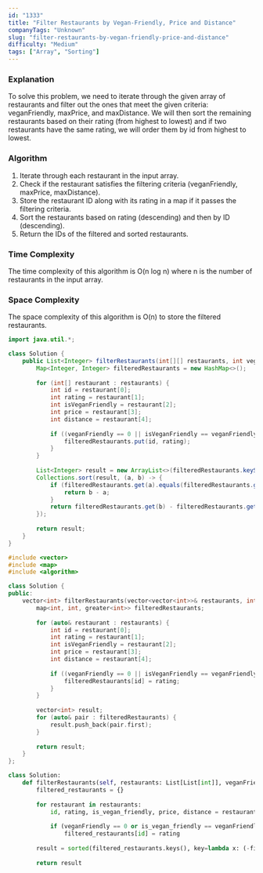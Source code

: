 ```yaml
---
id: "1333"
title: "Filter Restaurants by Vegan-Friendly, Price and Distance"
companyTags: "Unknown"
slug: "filter-restaurants-by-vegan-friendly-price-and-distance"
difficulty: "Medium"
tags: ["Array", "Sorting"]
---
```


### Explanation

To solve this problem, we need to iterate through the given array of restaurants and filter out the ones that meet the given criteria: veganFriendly, maxPrice, and maxDistance. We will then sort the remaining restaurants based on their rating (from highest to lowest) and if two restaurants have the same rating, we will order them by id from highest to lowest.

### Algorithm

1. Iterate through each restaurant in the input array.
2. Check if the restaurant satisfies the filtering criteria (veganFriendly, maxPrice, maxDistance).
3. Store the restaurant ID along with its rating in a map if it passes the filtering criteria.
4. Sort the restaurants based on rating (descending) and then by ID (descending).
5. Return the IDs of the filtered and sorted restaurants.

### Time Complexity

The time complexity of this algorithm is O(n log n) where n is the number of restaurants in the input array.

### Space Complexity

The space complexity of this algorithm is O(n) to store the filtered restaurants.
```java
import java.util.*;

class Solution {
    public List<Integer> filterRestaurants(int[][] restaurants, int veganFriendly, int maxPrice, int maxDistance) {
        Map<Integer, Integer> filteredRestaurants = new HashMap<>();
        
        for (int[] restaurant : restaurants) {
            int id = restaurant[0];
            int rating = restaurant[1];
            int isVeganFriendly = restaurant[2];
            int price = restaurant[3];
            int distance = restaurant[4];
            
            if ((veganFriendly == 0 || isVeganFriendly == veganFriendly) && price <= maxPrice && distance <= maxDistance) {
                filteredRestaurants.put(id, rating);
            }
        }
        
        List<Integer> result = new ArrayList<>(filteredRestaurants.keySet());
        Collections.sort(result, (a, b) -> {
            if (filteredRestaurants.get(a).equals(filteredRestaurants.get(b))) {
                return b - a;
            }
            return filteredRestaurants.get(b) - filteredRestaurants.get(a);
        });
        
        return result;
    }
}
```

```cpp
#include <vector>
#include <map>
#include <algorithm>

class Solution {
public:
    vector<int> filterRestaurants(vector<vector<int>>& restaurants, int veganFriendly, int maxPrice, int maxDistance) {
        map<int, int, greater<int>> filteredRestaurants;
        
        for (auto& restaurant : restaurants) {
            int id = restaurant[0];
            int rating = restaurant[1];
            int isVeganFriendly = restaurant[2];
            int price = restaurant[3];
            int distance = restaurant[4];
            
            if ((veganFriendly == 0 || isVeganFriendly == veganFriendly) && price <= maxPrice && distance <= maxDistance) {
                filteredRestaurants[id] = rating;
            }
        }
        
        vector<int> result;
        for (auto& pair : filteredRestaurants) {
            result.push_back(pair.first);
        }
        
        return result;
    }
};
```

```python
class Solution:
    def filterRestaurants(self, restaurants: List[List[int]], veganFriendly: int, maxPrice: int, maxDistance: int) -> List[int]:
        filtered_restaurants = {}
        
        for restaurant in restaurants:
            id, rating, is_vegan_friendly, price, distance = restaurant
            
            if (veganFriendly == 0 or is_vegan_friendly == veganFriendly) and price <= maxPrice and distance <= maxDistance:
                filtered_restaurants[id] = rating
        
        result = sorted(filtered_restaurants.keys(), key=lambda x: (-filtered_restaurants[x], -x))
        
        return result
```